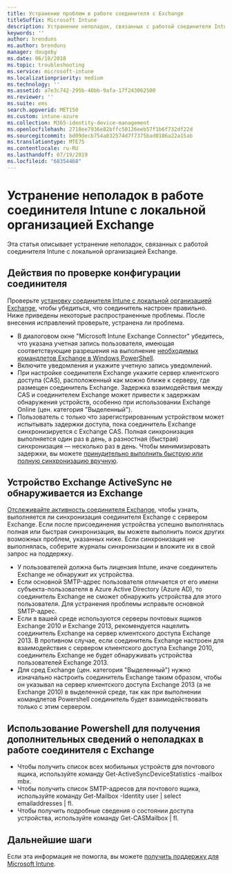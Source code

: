 ```yaml
---
title: Устранение проблем в работе соединителя с Exchange
titleSuffix: Microsoft Intune
description: Устранение неполадок, связанных с работой соединителя Intune с локальной организацией Exchange.
keywords: ''
author: brenduns
ms.author: brenduns
manager: dougeby
ms.date: 06/18/2018
ms.topic: troubleshooting
ms.service: microsoft-intune
ms.localizationpriority: medium
ms.technology: ''
ms.assetid: a7e3c742-295b-40bb-9afa-17f243062500
ms.reviewer: ''
ms.suite: ems
search.appverid: MET150
ms.custom: intune-azure
ms.collection: M365-identity-device-management
ms.openlocfilehash: 2718ee7936e82bffc50126eeb57f1b6f732df22d
ms.sourcegitcommit: bd09decb754a832574d7f7375bad0186a22a15ab
ms.translationtype: MTE75
ms.contentlocale: ru-RU
ms.lasthandoff: 07/19/2019
ms.locfileid: "68354468"
---
```

# <a name="troubleshoot-the-intune-on-premises-exchange-connector"></a>Устранение неполадок в работе соединителя Intune с локальной организацией Exchange

Эта статья описывает устранение неполадок, связанных с работой соединителя Intune с локальной организацией Exchange.

## <a name="steps-for-checking-the-connector-configuration"></a>Действия по проверке конфигурации соединителя 

Проверьте [установку соединителя Intune с локальной организацией Exchange](exchange-connector-install.md), чтобы убедиться, что соединитель настроен правильно. Ниже приведены некоторые распространенные проблемы. После внесения исправлений проверьте, устранена ли проблема.

- В диалоговом окне "Microsoft Intune Exchange Connector" убедитесь, что указана учетная запись пользователя, имеющая соответствующие разрешения на выполнение [необходимых командлетов Exchange в Windows PowerShell](exchange-connector-install.md#exchange-cmdlet-requirements).
- Включите уведомления и укажите учетную запись уведомлений.
- При настройке соединителя Exchange укажите сервер клиентского доступа (CAS), расположенный как можно ближе к серверу, где размещен соединитель Exchange. Задержка взаимодействия между CAS и соединителем Exchange может привести к задержкам обнаружения устройств, особенно при использовании Exchange Online (цен. категория "Выделенный").
- Пользователь с только что зарегистрированным устройством может испытывать задержки доступа, пока соединитель Exchange синхронизируется с Exchange CAS. Полная синхронизация выполняется один раз в день, а разностная (быстрая) синхронизация — несколько раз в день.  Чтобы минимизировать задержки, вы можете [принудительно выполнить быструю или полную синхронизацию вручную](exchange-connector-install.md#manually-force-a-quick-sync-or-full-sync).
 
## <a name="exchange-activesync-device-not-discovered-from-exchange"></a>Устройство Exchange ActiveSync не обнаруживается из Exchange
[Отслеживайте активность соединителя Exchange](exchange-connector-install.md#on-premises-exchange-connector-high-availability-support), чтобы узнать, выполняется ли синхронизация соединителя Exchange с сервером Exchange. Если после присоединения устройства успешно выполнялась полная или быстрая синхронизация, вы можете выполнить поиск других возможных проблем, указанных ниже. Если синхронизация не выполнялась, соберите журналы синхронизации и вложите их в свой запрос на поддержку.

- У пользователей должна быть лицензия Intune, иначе соединитель Exchange не обнаружит их устройства.
- Если основной SMTP-адрес пользователя отличается от его имени субъекта-пользователя в Azure Active Directory (Azure AD), то соединитель Exchange не сможет обнаружить устройства для этого пользователя. Для устранения проблемы исправьте основной SMTP-адрес.
- Если в вашей среде используются серверы почтовых ящиков Exchange 2010 и Exchange 2013, рекомендуется нацелить соединитель Exchange на сервер клиентского доступа Exchange 2013. В противном случае, если соединитель Exchange настроен для взаимодействия с сервером клиентского доступа Exchange 2010, соединитель Exchange не будет обнаруживать устройства пользователей Exchange 2013. 
- Для сред Exchange (цен. категория "Выделенный") нужно изначально настроить соединитель Exchange таким образом, чтобы он указывал на сервер клиентского доступа Exchange 2013 (а не Exchange 2010) в выделенной среде, так как при выполнении командлетов Powershell соединитель будет взаимодействовать только с этим сервером.


## <a name="using-powershell-to-get-more-data-on-exchange-connector-issues"></a>Использование Powershell для получения дополнительных сведений о неполадках в работе соединителя с Exchange
- Чтобы получить список всех мобильных устройств для почтового ящика, используйте команду Get-ActiveSyncDeviceStatistics -mailbox mbx.
- Чтобы получить список SMTP-адресов для почтового ящика, используйте команду Get-Mailbox -Identity user | select emailaddresses | fl.
- Чтобы получить подробные сведения о состоянии доступа устройства, используйте команду Get-CASMailbox <upn> | fl.

## <a name="next-steps"></a>Дальнейшие шаги
Если эта информация не помогла, вы можете [получить поддержку для Microsoft Intune](get-support.md).
